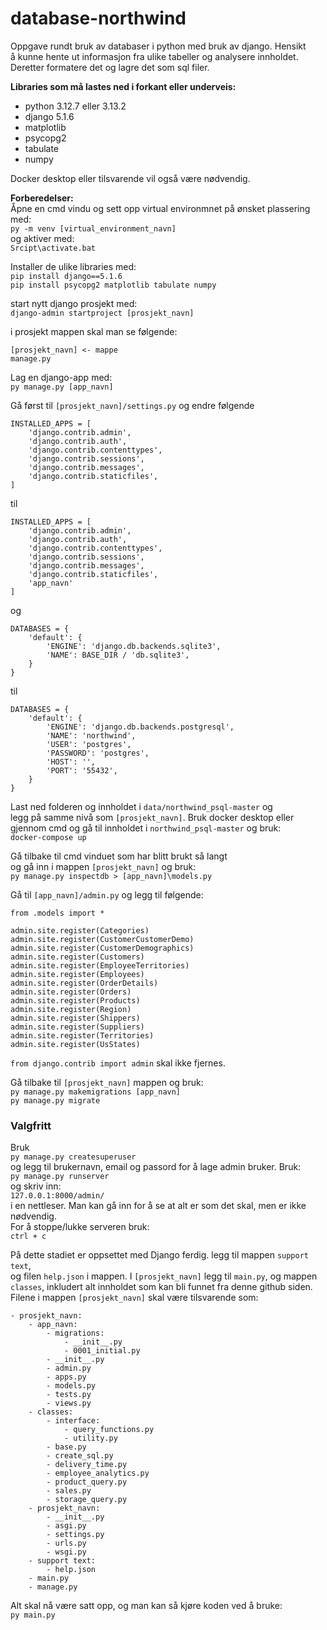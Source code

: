 # database-northwind
Oppgave rundt bruk av databaser i python med bruk av django. Hensikt\
å kunne hente ut informasjon fra ulike tabeller og analysere innholdet.\
Deretter formatere det og lagre det som sql filer. 

**Libraries som må lastes ned i forkant eller underveis:**
- python 3.12.7 eller 3.13.2
- django 5.1.6
- matplotlib
- psycopg2
- tabulate
- numpy

Docker desktop eller tilsvarende vil også være nødvendig.

**Forberedelser:**\
Åpne en cmd vindu og sett opp virtual environmnet på ønsket plassering med: \
``py -m venv [virtual_environment_navn]``\
og aktiver med:\
``Srcipt\activate.bat``

Installer de ulike libraries med:\
``pip install django==5.1.6``\
``pip install psycopg2 matplotlib tabulate numpy``

start nytt django prosjekt med:\
``django-admin startproject [prosjekt_navn]`` 

i prosjekt mappen skal man se følgende:
```
[prosjekt_navn] <- mappe
manage.py
```

Lag en django-app med:\
``py manage.py [app_navn]``

Gå først til ``[prosjekt_navn]/settings.py`` og endre følgende
```
INSTALLED_APPS = [
    'django.contrib.admin',
    'django.contrib.auth',
    'django.contrib.contenttypes',
    'django.contrib.sessions',
    'django.contrib.messages',
    'django.contrib.staticfiles',
]
```
til 
```
INSTALLED_APPS = [
    'django.contrib.admin',
    'django.contrib.auth',
    'django.contrib.contenttypes',
    'django.contrib.sessions',
    'django.contrib.messages',
    'django.contrib.staticfiles',
    'app_navn'
]
```
og
```
DATABASES = {
    'default': {
        'ENGINE': 'django.db.backends.sqlite3',
        'NAME': BASE_DIR / 'db.sqlite3',
    }
}
```
til
```
DATABASES = {
    'default': {
        'ENGINE': 'django.db.backends.postgresql',
        'NAME': 'northwind',
        'USER': 'postgres',
        'PASSWORD': 'postgres',
        'HOST': '',
        'PORT': '55432',
    }
}
```
Last ned folderen og innholdet i ``data/northwind_psql-master`` og \
legg på samme nivå som ``[prosjekt_navn]``. Bruk docker desktop eller\
gjennom cmd og gå til innholdet i ``northwind_psql-master`` og bruk:\
``docker-compose up``

Gå tilbake til cmd vinduet som har blitt brukt så langt\
og gå inn i mappen ``[prosjekt_navn]`` og bruk:\
``py manage.py inspectdb > [app_navn]\models.py``

Gå til ``[app_navn]/admin.py`` og legg til følgende:
```
from .models import * 

admin.site.register(Categories)
admin.site.register(CustomerCustomerDemo)
admin.site.register(CustomerDemographics)
admin.site.register(Customers)
admin.site.register(EmployeeTerritories)
admin.site.register(Employees)
admin.site.register(OrderDetails)
admin.site.register(Orders)
admin.site.register(Products)
admin.site.register(Region)
admin.site.register(Shippers)
admin.site.register(Suppliers)
admin.site.register(Territories)
admin.site.register(UsStates) 
```
``from django.contrib import admin`` skal ikke fjernes.

Gå tilbake til ``[prosjekt_navn]`` mappen og bruk:\
``py manage.py makemigrations [app_navn]``\
``py manage.py migrate``

### Valgfritt
Bruk\
``py manage.py createsuperuser``\
og legg til brukernavn, email og passord for å lage admin bruker. Bruk:\
``py manage.py runserver``\
og skriv inn:\
``127.0.0.1:8000/admin/``\
i en nettleser. Man kan gå inn for å se at alt er som det skal, men er ikke nødvendig.\
For å stoppe/lukke serveren bruk:\
``ctrl + c``

På dette stadiet er oppsettet med Django ferdig. legg til mappen ``support text``,\
og filen ``help.json`` i mappen. I ``[prosjekt_navn]`` legg til ``main.py``, og mappen\
``classes``, inkludert alt innholdet som kan bli funnet fra denne github siden.\
Filene i mappen ``[prosjekt_navn]`` skal være tilsvarende som:
```
- prosjekt_navn:
    - app_navn:
        - migrations:
            - __init__.py
            - 0001_initial.py
        - __init__.py
        - admin.py
        - apps.py
        - models.py
        - tests.py
        - views.py
    - classes:
        - interface:
            - query_functions.py
            - utility.py
        - base.py
        - create_sql.py
        - delivery_time.py
        - employee_analytics.py
        - product_query.py
        - sales.py
        - storage_query.py
    - prosjekt_navn:
        - __init__.py
        - asgi.py
        - settings.py
        - urls.py
        - wsgi.py
    - support text:
        - help.json
    - main.py
    - manage.py
```
Alt skal nå være satt opp, og man kan så kjøre koden ved å bruke:\
``py main.py``
